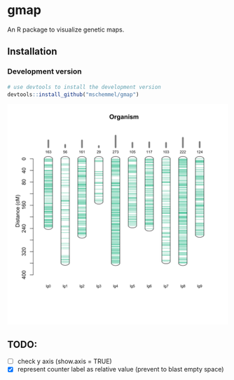 # gmap
An R package to visualize genetic maps.


## Installation
### Development version
```r
# use devtools to install the development version
devtools::install_github("mschemmel/gmap")
```


<p align="center">
<img src="/img/example.svg" width:"50%">
</p>

## TODO:
- [ ] check y axis (show.axis = TRUE)
- [x] represent counter label as relative value (prevent to blast empty space)

